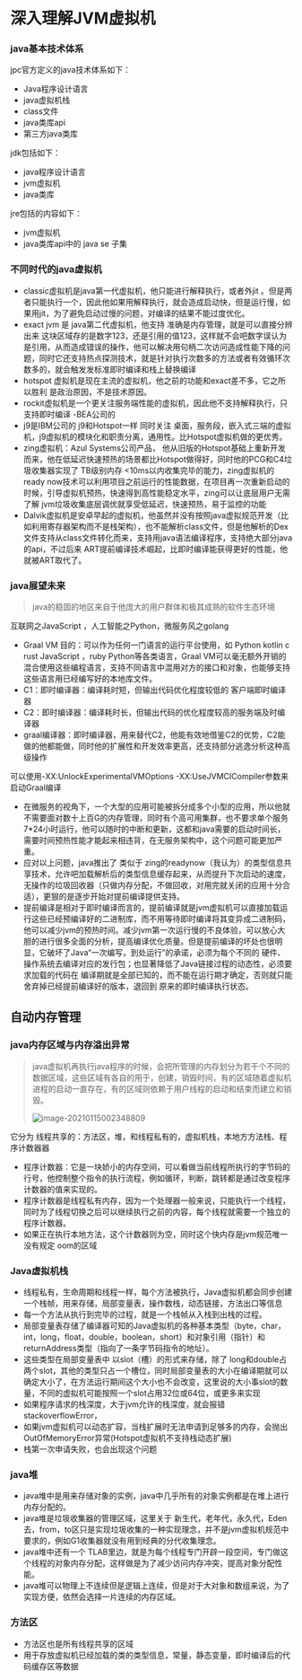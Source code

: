 # 深入理解JVM虚拟机

### java基本技术体系

jpc官方定义的java技术体系如下：

- Java程序设计语言
- java虚拟机栈
- class文件
- java类库api
- 第三方java类库

jdk包括如下：

- java程序设计语言
- jvm虚拟机
- java类库

jre包括的内容如下：

- jvm虚拟机
- java类库api中的 java se 子集

### 不同时代的java虚拟机

- classic虚拟机是java第一代虚拟机，他只能进行解释执行，或者外jit 。但是两者只能执行一个，因此他如果用解释执行，就会造成启动快，但是运行慢，如果用jit，为了避免启动过慢的问题，对编译的结果不能过度优化。
- exact jvm 是 java第二代虚拟机，他支持 准确是内存管理，就是可以直接分辨出来 这块区域存的是数字123，还是引用的值123，这样就不会吧数字误认为是引用，从而造成错误的操作，他可以解决用句柄二次访问造成性能下降的问题，同时它还支持热点探测技术，就是针对执行次数多的方法或者有效循环次数多的，就会触发发标准即时编译和栈上替换编译
- hotspot 虚拟机是现在主流的虚拟机，他之前的功能和exact差不多，它之所以胜利 是政治原因，不是技术原因。
- rockit虚拟机是一个更关注服务端性能的虚拟机，因此他不支持解释执行，只支持即时编译 -BEA公司的
- j9是IBM公司的  j9和Hotspot一样 同时关注 桌面，服务段，嵌入式三端的虚拟机，j9虚拟机的模块化和职责分离，通用性。比Hotspot虚拟机做的更优秀。
- zing虚拟机：Azul Systems公司产品， 他从旧版的Hotspot基础上重新开发而来，他在低延迟快速预热的场景都比Hotspot做得好，同时他的PCG和C4垃圾收集器实现了 TB级别内存 <10ms以内收集完毕的能力，zing虚拟机的ready now技术可以利用项目之前运行的性能数据，在项目再一次重新启动的时候，引导虚拟机预热，快速得到高性能稳定水平，zing可以让底层用户无需了解 jvm垃圾收集底层调优就享受低延迟，快速预热，易于监控的功能
- Dalvik虚拟机是安卓早起的虚拟机，他虽然并没有按照java虚拟规范开发（比如利用寄存器架构而不是栈架构），也不能解析class文件，但是他解析的Dex文件支持从class文件转化而来，支持用java语法编译程序，支持绝大部分java的api，不过后来 ART提前编译技术崛起，比即时编译能获得更好的性能，他就被ART取代了。

### java展望未来

> java的稳固的地区来自于他庞大的用户群体和极其成熟的软件生态环境

互联网之JavaScript ，人工智能之Python，微服务风之golang

- Graal VM 目的：可以作为任何一门语言的运行平台使用，如 Python kotlin  c rust  JavaScript ，ruby Python等各类语言，Graal VM可以毫无额外开销的混合使用这些编程语言，支持不同语言中混用对方的接口和对象，也能够支持这些语言用已经编写好的本地库文件。
- C1：即时编译器：编译耗时短，但输出代码优化程度较低的 客户端即时编译器
- C2：即时编译器：编译耗时长，但输出代码的优化程度较高的服务端及时编译器
- graal编译器：即时编译器，用来替代C2，他能有效地借鉴C2的优势，C2能做的他都能做，同时他的扩展性和开发效率更高，还支持部分逃逸分析这种高级操作

可以使用-XX:UnlockExperimentalVMOptions -XX:UseJVMCICompiler参数来启动Graal编译

- 在微服务的视角下，一个大型的应用可能被拆分成多个小型的应用，所以他就不需要面对数十上百G的内存管理，同时有个高可用集群，也不要求单个服务7*24小时运行，他可以随时的中断和更新，这都和java需要的启动时间长，需要时间预热性能才能起来相违背，在无服务架构中，这个问题可能更加严重。
- 应对以上问题，java推出了 类似于 zing的readynow（我认为）的类型信息共享技术，允许吧加载解析后的类型信息缓存起来，从而提升下次启动的速度，无操作的垃圾回收器（只做内存分配，不做回收，对用完就关闭的应用十分合适），更狠的是逐步开始对提前编译提供支持。
- 提前编译是相对于即时编译而言的，提前编译就是jvm虚拟机可以直接加载运行这些已经预编译好的二进制库，而不用等待即时编译将其变异成二进制码，他可以减少jvm的预热时间。减少jvm第一次运行慢的不良体验，可以放心大胆的进行很多全面的分析，提高编译优化质量。但是提前编译的坏处也很明显，它破坏了Java“一次编写，到处运行”的承诺，必须为每个不同的 硬件、操作系统去编译对应的发行包；也显著降低了Java链接过程的动态性，必须要求加载的代码在 编译期就是全部已知的，而不能在运行期才确定，否则就只能舍弃掉已经提前编译好的版本，退回到 原来的即时编译执行状态。



## 自动内存管理

### java内存区域与内存溢出异常

> java虚拟机再执行java程序的时候，会把所管理的内存划分为若干个不同的数据区域，这些区域有各自的用于，创建，销毁时间，有的区域随着虚拟机进程的启动一直存在，有的区域则依赖于用户线程的启动和结束而建立和销毁。
>
> ![image-20210115002348809](D:\my_study\my_study\picture\image-20210115002348809.png)

它分为 线程共享的：方法区，堆，和线程私有的，虚拟机栈，本地方方法栈、程序计数器器

- 程序计数器：它是一块娇小的内存空间，可以看做当前线程所执行的字节码的行号，他控制整个指令的执行流程，例如循环，判断，跳转都是通过改变程序计数器的值来实现的。
- 程序计数器是线程私有内存，因为一个处理器一般来说，只能执行一个线程，同时为了线程切换之后可以继续执行之前的内容，每个线程就需要一个独立的程序计数器。
- 如果正在执行本地方法，这个计数器则为空，同时这个快内存是jvm规范唯一没有规定 oom的区域

### Java虚拟机栈

- 线程私有，生命周期和线程一样，每个方法被执行，Java虚拟机都会同步创建一个栈帧，用来存储，局部变量表，操作数栈，动态链接，方法出口等信息
- 每一个方法从执行到完毕的过程，就是一个栈帧从入栈到出栈的过程。
- 局部变量表存储了编译器可知的Java虚拟机的各种基本类型（byte，char，int，long，float，double，boolean，short）和对象引用（指针）和returnAddress类型（指向了一条字节码指令的地址）。
- 这些类型在局部变量表中 以slot（槽）的形式来存储，除了 long和double占两个slot，其他的类型只占一个槽位，同时局部变量表的大小在编译期就可以确定大小了，在方法运行期间这个大小也不会改变，这里说的大小事slot的数量，不同的虚拟机可能按照一个slot占用32位或64位，或更多来实现
- 如果程序请求的栈深度，大于jvm允许的栈深度，就会报错 stackoverflowError，
- 如果jvm虚拟机可以动态扩容，当栈扩展时无法申请到足够多的内存，会抛出OutOfMemoryError异常(Hotspot虚拟机不支持栈动态扩展)
- 栈第一次申请失败，也会出现这个问题

### java堆

- java堆中是用来存储对象的实例，java中几乎所有的对象实例都是在堆上进行内存分配的。
- java堆是垃圾收集器的管理区域，这里关于 新生代，老年代，永久代，Eden去，from，to区只是实现垃圾收集的一种实现理念，并不是jvm虚拟机规范中要求的，例如G1收集器就没有用到经典的分代收集理念。
- java堆中还有一个 TLAB里边，就是为每个线程专门开辟一段空间，专门做这个线程的对象内存分配，这样做是为了减少访问内存冲突，提高对象分配性能。
- java堆可以物理上不连续但是逻辑上连续，但是对于大对象和数组来说，为了实现方便，依然会选择一片连续的内存区域。

### 方法区

- 方法区也是所有线程共享的区域
- 用于存放虚拟机已经加载的类的类型信息，常量，静态变量，即时编译后的代码缓存区等数据